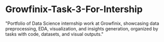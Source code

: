 # Growfinix-Task-3-For-Intership
"Portfolio of Data Science internship work at Growfinix, showcasing data preprocessing, EDA, visualization, and insights generation, organized by tasks with code, datasets, and visual outputs."
